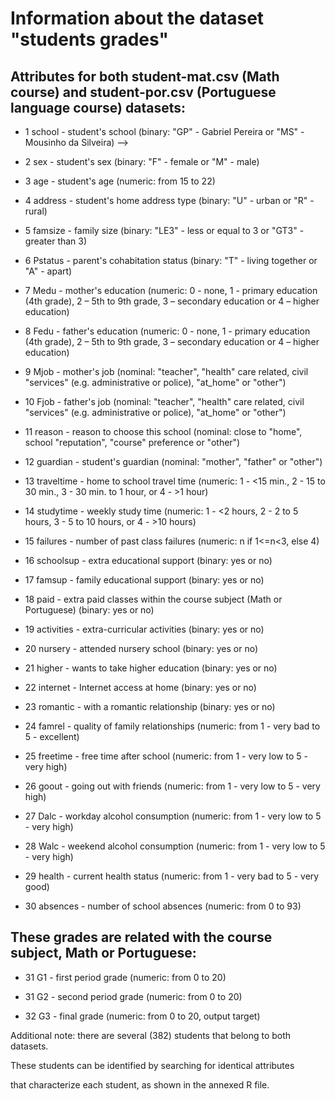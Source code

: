 # Information about the dataset "students grades"

## Attributes for both student-mat.csv (Math course) and student-por.csv (Portuguese language course) datasets:

- 1 school - student's school (binary: "GP" - Gabriel Pereira or "MS" - Mousinho da Silveira) -->

- 2 sex - student's sex (binary: "F" - female or "M" - male)

- 3 age - student's age (numeric: from 15 to 22)

- 4 address - student's home address type (binary: "U" - urban or "R" - rural)

- 5 famsize - family size (binary: "LE3" - less or equal to 3 or "GT3" - greater than 3)

- 6 Pstatus - parent's cohabitation status (binary: "T" - living together or "A" - apart)

- 7 Medu - mother's education (numeric: 0 - none,  1 - primary education (4th grade), 2 – 5th to 9th grade, 3 – secondary education or 4 – higher education)

- 8 Fedu - father's education (numeric: 0 - none,  1 - primary education (4th grade), 2 – 5th to 9th grade, 3 – secondary education or 4 – higher education)

- 9 Mjob - mother's job (nominal: "teacher", "health" care related, civil "services" (e.g. administrative or police), "at_home" or "other")

- 10 Fjob - father's job (nominal: "teacher", "health" care related, civil "services" (e.g. administrative or police), "at_home" or "other")

- 11 reason - reason to choose this school (nominal: close to "home", school "reputation", "course" preference or "other")

- 12 guardian - student's guardian (nominal: "mother", "father" or "other")

- 13 traveltime - home to school travel time (numeric: 1 - <15 min., 2 - 15 to 30 min., 3 - 30 min. to 1 hour, or 4 - >1 hour)

- 14 studytime - weekly study time (numeric: 1 - <2 hours, 2 - 2 to 5 hours, 3 - 5 to 10 hours, or 4 - >10 hours)

- 15 failures - number of past class failures (numeric: n if 1<=n<3, else 4)

- 16 schoolsup - extra educational support (binary: yes or no)

- 17 famsup - family educational support (binary: yes or no)

- 18 paid - extra paid classes within the course subject (Math or Portuguese) (binary: yes or no)

- 19 activities - extra-curricular activities (binary: yes or no)

- 20 nursery - attended nursery school (binary: yes or no)

- 21 higher - wants to take higher education (binary: yes or no)

- 22 internet - Internet access at home (binary: yes or no)

- 23 romantic - with a romantic relationship (binary: yes or no)

- 24 famrel - quality of family relationships (numeric: from 1 - very bad to 5 - excellent)

- 25 freetime - free time after school (numeric: from 1 - very low to 5 - very high)

- 26 goout - going out with friends (numeric: from 1 - very low to 5 - very high)

- 27 Dalc - workday alcohol consumption (numeric: from 1 - very low to 5 - very high)

- 28 Walc - weekend alcohol consumption (numeric: from 1 - very low to 5 - very high)

- 29 health - current health status (numeric: from 1 - very bad to 5 - very good)

- 30 absences - number of school absences (numeric: from 0 to 93)


## These grades are related with the course subject, Math or Portuguese:

- 31 G1 - first period grade (numeric: from 0 to 20)

- 31 G2 - second period grade (numeric: from 0 to 20)

- 32 G3 - final grade (numeric: from 0 to 20, output target)

Additional note: there are several (382) students that belong to both datasets. 

These students can be identified by searching for identical attributes

that characterize each student, as shown in the annexed R file.
